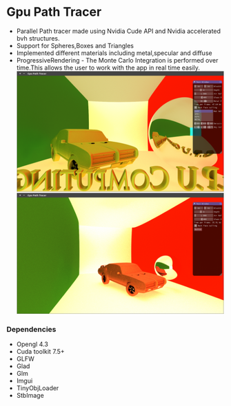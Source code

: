 # Gpu Path Tracer 

* Parallel Path tracer made using Nvidia Cude API and Nvidia accelerated bvh structures.
* Support for Spheres,Boxes and Triangles
* Implemented different materials including metal,specular and diffuse
* ProgressiveRendering - The Monte Carlo Integration is performed over time.This allows the user to work with the app in real time easily.
![Alt text](Assets/screenshots/poster.png?raw=true "")
![Alt text](Assets/screenshots/conrell_gto.png?raw=true "")














### Dependencies
* Opengl 4.3
* Cuda toolkit 7.5+
* GLFW
* Glad
* Glm
* Imgui
* TinyObjLoader
* StbImage



